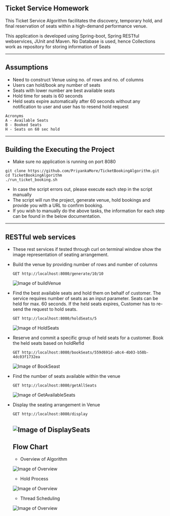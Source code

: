 ## Ticket Service Homework

This Ticket Service Algorithm facilitates the discovery, temporary hold, and final reservation of seats within a 
high-demand performance venue.

This application is developed using Spring-boot, Spring RESTful webservices, JUnit and Maven.
No Database is used, hence Collections work as repository for storing information of Seats

----------------------------------------------------------------------------------------------------------------------------------------
## Assumptions

* Need to construct Venue using no. of rows and no. of columns
* Users can hold/book any number of seats
* Seats with lower number are best available seats
* Hold time for seats is 60 seconds
* Held seats expire automatically after 60 seconds without any notification to user and user has to resend hold request

```
Acronyms 
A - Available Seats
B - Booked Seats
H - Seats on 60 sec hold

```

----------------------------------------------------------------------------------------------------------------------------------------
## Building the Executing the Project
* Make sure no application is running on port 8080
```
git clone https://github.com/PriyankaMore/TicketBookingAlgorithm.git
cd TicketBookingAlgorithm
./run_ticket_booking.sh
```
* In case the script errors out, please execute each step in the script manually
* The script will run the project, generate venue, hold bookings and provide you with a URL to confirm booking.
* If you wish to manually do the above tasks, the information for each step can be found in the below documentation.


----------------------------------------------------------------------------------------------------------------------------------------
## RESTful web services

* These rest services if tested through curl on terminal window show the image representation of seating arrangement. 

* Build the venue by providing number of rows and number of columns

  ```
  GET http://localhost:8080/generate/10/10
  ```
  ![Image of buildVenue](https://github.com/PriyankaMore/TicketBookingAlgorithm/blob/master/Image/buildVenue.PNG)
  
* Find the best available seats and hold them on behalf of customer. The service requires number of seats as an input parameter.
  Seats can be held for max. 60 seconds. If the held seats expires, Customer has to re-send the request to hold seats.

  ```
  GET http://localhost:8080/holdSeats/5
  ```
  ![Image of HoldSeats](https://github.com/PriyankaMore/TicketBookingAlgorithm/blob/master/Image/holdSeats.PNG)
  
* Reserve and commit a specific group of held seats for a customer. Book the held seats based on holdRefId
  ```
  GET http://localhost:8080/bookSeats/559d691d-a8c4-4b03-b58b-4dc03f1732ea
  ```
  ![Image of BookSeast](https://github.com/PriyankaMore/TicketBookingAlgorithm/blob/master/Image/bookSeats.PNG)
  
* Find the number of seats available within the venue
  ```
  GET http://localhost:8080/getAllSeats
  ```
  ![Image of GetAvailableSeats](https://github.com/PriyankaMore/TicketBookingAlgorithm/blob/master/Image/getAvailableSeats.PNG)
  
* Display the seating arrangement in Venue 
  ```
  GET http://localhost:8080/display
  ```
  ![Image of DisplaySeats](https://github.com/PriyankaMore/TicketBookingAlgorithm/blob/master/Image/displaySeats.PNG)
  -------------------------------------------------------------------------------------------------------------------------------------
  ## Flow Chart
  
  * Overview of Algorithm
  
  ![Image of Overview](https://github.com/PriyankaMore/TicketBookingAlgorithm/blob/master/Image/TicketBookingOverview.PNG)
  
  * Hold Process
  
  ![Image of Overview](https://github.com/PriyankaMore/TicketBookingAlgorithm/blob/master/Image/holdSeatsFlowchart.PNG)
  
  * Thread Scheduling 
  
  ![Image of Overview](https://github.com/PriyankaMore/TicketBookingAlgorithm/blob/master/Image/ThreadOperation.PNG)
  
  
  
